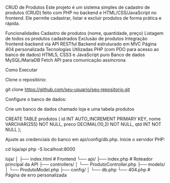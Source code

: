 CRUD de Produtos
Este projeto é um sistema simples de cadastro de produtos (CRUD) feito com PHP no backend e HTML/CSS/JavaScript no frontend. Ele permite cadastrar, listar e excluir produtos de forma prática e rápida.

Funcionalidades
Cadastro de produtos (nome, quantidade, preço)
Listagem de todos os produtos cadastrados
Exclusão de produtos
Integração frontend-backend via API RESTful
Backend estruturado em MVC
Página 404 personalizada
Tecnologias Utilizadas
PHP (com PDO para acesso ao banco de dados)
HTML5, CSS3 e JavaScript puro
Banco de dados MySQL/MariaDB
Fetch API para comunicação assíncrona

Como Executar

Clone o repositório:

git clone https://github.com/seu-usuario/seu-repositorio.git

Configure o banco de dados:

Crie um banco de dados chamado loja e uma tabela produtos

CREATE TABLE produtos (
  id INT AUTO_INCREMENT PRIMARY KEY,
  nome VARCHAR(255) NOT NULL,
  preco DECIMAL(10,2) NOT NULL,
  qtd INT NOT NULL
);

Ajuste as credenciais do banco em api/config/db.php.
Inicie o servidor PHP:

cd loja/api
php -S localhost:8000

loja/
│
├── index.html                # Frontend
└── api/
    ├── index.php             # Roteador principal da API
    ├── controllers/
    │   └── ProdutoController.php
    ├── models/
    │   └── ProdutoModel.php
    ├── config/
    │   └── db.php
    └── 404.php               # Página de erro personalizada
